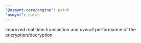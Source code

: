 ```yaml
---
"@osmynt-core/engine": patch
"osmynt": patch
---
```


improved real time transaction and overall performance of the encryption/decryption

